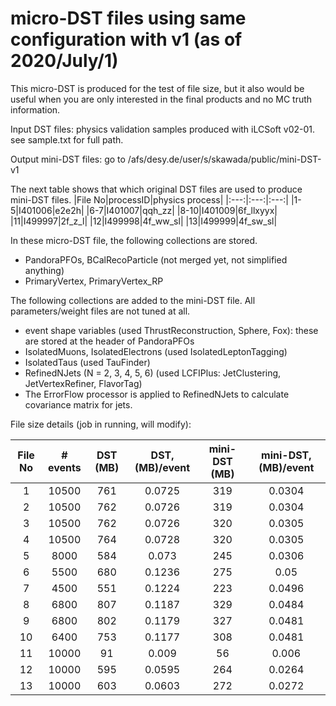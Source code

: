 # micro-DST files using same configuration with v1 (as of 2020/July/1)

This micro-DST is produced for the test of file size, but it also would be useful when you are only interested in the final products and no MC truth information.

Input DST files: physics validation samples produced with iLCSoft v02-01. see sample.txt for full path.

Output mini-DST files: go to /afs/desy.de/user/s/skawada/public/mini-DST-v1

The next table shows that which original DST files are used to produce mini-DST files.
|File No|processID|physics process|
|:---:|:---:|:---:|
|1-5|I401006|e2e2h|
|6-7|I401007|qqh_zz|
|8-10|I401009|6f_llxyyx|
|11|I499997|2f_z_l|
|12|I499998|4f_ww_sl|
|13|I499999|4f_sw_sl|

In these micro-DST file, the following collections are stored.
- PandoraPFOs, BCalRecoParticle (not merged yet, not simplified anything)
- PrimaryVertex, PrimaryVertex_RP

The following collections are added to the mini-DST file. All parameters/weight files are not tuned at all.
- event shape variables (used ThrustReconstruction, Sphere, Fox): these are stored at the header of PandoraPFOs
- IsolatedMuons, IsolatedElectrons (used IsolatedLeptonTagging)
- IsolatedTaus (used TauFinder)
- RefinedNJets (N = 2, 3, 4, 5, 6) (used LCFIPlus: JetClustering, JetVertexRefiner, FlavorTag)
- The ErrorFlow processor is applied to RefinedNJets to calculate covariance matrix for jets.

File size details (job in running, will modify):

|File No|# events|DST (MB)|DST, (MB)/event|mini-DST (MB)|mini-DST, (MB)/event|
|:---:|:---:|:---:|:---:|:---:|:---:|
|1|10500|761|0.0725|319|0.0304|
|2|10500|762|0.0726|319|0.0304|
|3|10500|762|0.0726|320|0.0305|
|4|10500|764|0.0728|320|0.0305|
|5|8000|584|0.073|245|0.0306|
|6|5500|680|0.1236|275|0.05|
|7|4500|551|0.1224|223|0.0496|
|8|6800|807|0.1187|329|0.0484|
|9|6800|802|0.1179|327|0.0481|
|10|6400|753|0.1177|308|0.0481|
|11|10000|91|0.009|56|0.006|
|12|10000|595|0.0595|264|0.0264|
|13|10000|603|0.0603|272|0.0272|
